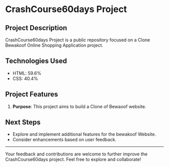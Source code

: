 #  CrashCourse60days Project

## Project Description
CrashCourse60days Project is a public repository focused on a Clone Bewakoof  Online Shopping Application project.


## Technologies Used
  - HTML: 59.6%
  - CSS: 40.4%

## Project Features
1. **Purpose**: This project aims to build a Clone of Bewaoof website.

## Next Steps
- Explore and implement additional features for the bewakoof Website.
- Consider enhancements based on user feedback.

---

Your feedback and contributions are welcome to further improve the CrashCourse60days project. Feel free to explore and collaborate!

